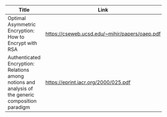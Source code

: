 |Title|Link|
|-----|----|
|Optimal Asymmetric Encryption: How to Encrypt with RSA|https://cseweb.ucsd.edu/~mihir/papers/oaep.pdf|
|Authenticated Encryption: Relations among notions and analysis of the generic composition paradigm|https://eprint.iacr.org/2000/025.pdf|
